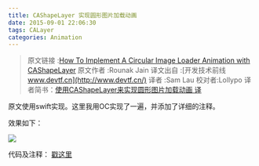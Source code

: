 ```yaml
---
title: CAShapeLayer 实现圆形图片加载动画
date: 2015-09-01 22:06:30
tags: CALayer
categories: Animation
---
```


> 原文链接 :[How To Implement A Circular Image Loader Animation with CAShapeLayer](https://www.raywenderlich.com/94302/implement-circular-image-loader-animation-cashapelayer)
> 原文作者 :Rounak Jain
> 译文出自 :[开发技术前线 www.devtf.cn](http://www.devtf.cn/)
> 译者 :Sam Lau
> 校对者:Lollypo
> 译者简书：[使用CAShapeLayer来实现圆形图片加载动画 译](http://www.jianshu.com/p/16ef46c14515)

原文使用swift实现。这里我用OC实现了一遍，并添加了详细的注释。

效果如下：

![](http://upload-images.jianshu.io/upload_images/332029-ca6768881f0529a5.gif?imageMogr2/auto-orient/strip)

代码及注释：
[戳这里](https://github.com/yehot/CircularImageLoder)

